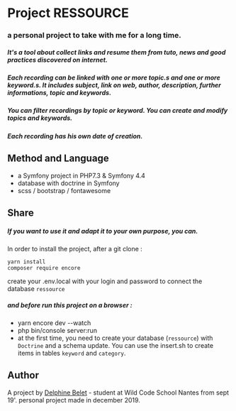 # Project RESSOURCE

### a personal project to take with me for a long time. 
##### It's a tool about collect links and resume them from tuto, news and good practices discovered on internet.
##### Each recording can be linked with one or more topic.s and one or more keyword.s. It includes subject, link on web, author, description, further informations, topic and keywords.  
##### You can filter recordings by topic or keyword. You can create and modify topics and keywords.
##### Each recording has his own date of creation.


## Method and Language
- a Symfony project in PHP7.3 & Symfony 4.4 
- database with doctrine in Symfony
- scss / bootstrap / fontawesome

## Share
##### If you want to use it and adapt it to your own purpose, you can.
In order to install the project, after a git clone :
```shell script
yarn install
composer require encore
```
create your .env.local with your login and password to connect the database `ressource`
##### and before run this project on a browser :
- yarn encore dev --watch
- php bin/console server:run
- at the first time, you need to create your database (`ressource`) with `Doctrine` and a schema update. You can use the insert.sh to create items in tables `keyword` and `category`. 

## Author
A project by [Delphine Belet](https://apsuma.github.io/delphinebelet/) - student at Wild Code School Nantes from sept 19'.
personal project made in december 2019.
 